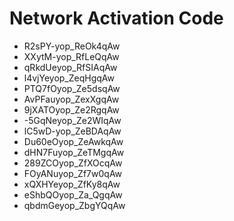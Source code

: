 # Network Activation Code
* R2sPY-yop_ReOk4qAw
* XXytM-yop_RfLeQqAw
* qRkdUeyop_RfSIAqAw
* l4vjYeyop_ZeqHgqAw
* PTQ7fOyop_Ze5dsqAw
* AvPFauyop_ZexXgqAw
* 9jXATOyop_Ze2RgqAw
* -5GqNeyop_Ze2WIqAw
* lC5wD-yop_ZeBDAqAw
* Du60eOyop_ZeAwkqAw
* dHN7Fuyop_ZeTMgqAw
* 289ZCOyop_ZfXOcqAw
* FOyANuyop_Zf7w0qAw
* xQXHYeyop_ZfKy8qAw
* eShbQOyop_Za_QgqAw
* qbdmGeyop_ZbgYQqAw